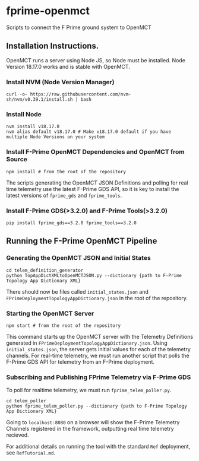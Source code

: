 # fprime-openmct
Scripts to connect the F Prime ground system to OpenMCT

## Installation Instructions.
OpenMCT runs a server using Node JS, so Node must be installed. Node Version 18.17.0 works and is stable with OpenMCT.
### Install NVM (Node Version Manager)
```
curl -o- https://raw.githubusercontent.com/nvm-sh/nvm/v0.39.1/install.sh | bash
```
### Install Node 
```
nvm install v18.17.0
nvm alias default v18.17.0 # Make v18.17.0 default if you have multiple Node Versions on your system
```
### Install F-Prime OpenMCT Dependencies and OpenMCT from Source
```
npm install # from the root of the repository
```

The scripts generating the OpenMCT JSON Definitions and polling for real time telemetry use the latest F-Prime GDS API, so it is key to install the latest versions of `fprime_gds` and `fprime_tools`. 
### Install F-Prime GDS(>3.2.0) and F-Prime Tools(>3.2.0)
```
pip install fprime_gds==3.2.0 fprime_tools==3.2.0
```



## Running the F-Prime OpenMCT Pipeline

### Generating the OpenMCT JSON and Initial States
```
cd telem_definition_generator
python TopAppDictXMLtoOpenMCTJSON.py --dictionary {path to F-Prime Topology App Dictionary XML}
```

There should now be files called `initial_states.json` and `FPrimeDeploymentTopologyAppDictionary.json` in the root of the repository. 

### Starting the OpenMCT Server
```
npm start # from the root of the repository
```
This command starts up the OpenMCT server with the Telemetry Definitions generated in `FPrimeDeploymentTopologyAppDictionary.json`. Using `initial_states.json`, the server gets initial values for each of the telemetry channels. For real-time telemetry, we must run another script that polls the F-Prime GDS API for telemetry from an F-Prime deployment. 

### Subscribing and Publishing FPrime Telemetry via F-Prime GDS 
To poll for realtime telemetry, we must run `fprime_telem_poller.py`. 
```
cd telem_poller
python fprime_telem_poller.py --dictionary {path to F-Prime Topology App Dictionary XML} 
```
Going to `localhost:8080` on a browser will show the F-Prime Telemetry Channels registered in the framework, outputting real time telemetry recieved. 

For additional details on running the tool with the standard `Ref` deployment, see `RefTutorial.md`. 
